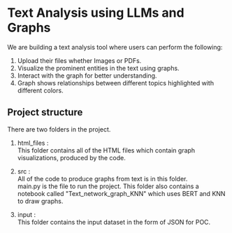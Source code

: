 # Text Analysis using LLMs and Graphs

We are building a text analysis tool where users can perform the following: <br>

1. Upload their files whether Images or PDFs. <br>
2. Visualize the prominent entities in the text using graphs. <br>
3. Interact with the graph for better understanding. <br>
4. Graph shows relationships between different topics highlighted with different colors. <br>

## Project structure

There are two folders in the project. <br>

1. html_files : <br>
   This folder contains all of the HTML files which contain graph visualizations, produced by the code.

2. src : <br>
   All of the code to produce graphs from text is in this folder. <br>
   main.py is the file to run the project.
   This folder also contains a notebook called "Text_network_graph_KNN" which uses BERT and KNN to draw graphs.

3. input : <br>
   This folder contains the input dataset in the form of JSON for POC.
